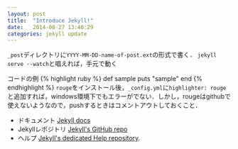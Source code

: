```yaml
---
layout: post
title:  "Introduce Jekyll!"
date:   2014-08-27 13:40:29
categories: jekyll update
---
```

`_post`ディレクトリに`YYYY-MM-DD-name-of-post.ext`の形式で書く．
`jekyll serve --watch`と唱えれば，手元で動く

コードの例
{% highlight ruby %}
def sample
  puts "sample"
end
{% endhighlight %}
`rouge`をインストール後，`_config.yml`に`highlighter: rouge`と追加すれば，windows環境下でもエラーがでない．しかし，rougeはgithubで使えないようなので，pushするときはコメントアウトしておくこと．

- ドキュメント [Jekyll docs][jekyll]
- Jekyllレポジトリ [Jekyll's GitHub repo][jekyll-gh]
- ヘルプ [Jekyll's dedicated Help repository][jekyll-help].

[jekyll]:      http://jekyllrb.com
[jekyll-gh]:   https://github.com/jekyll/jekyll
[jekyll-help]: https://github.com/jekyll/jekyll-help
